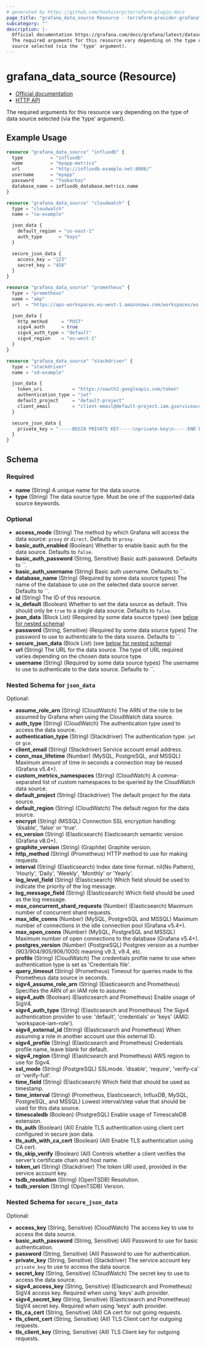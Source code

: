 ```yaml
---
# generated by https://github.com/hashicorp/terraform-plugin-docs
page_title: "grafana_data_source Resource - terraform-provider-grafana"
subcategory: ""
description: |-
  Official documentation https://grafana.com/docs/grafana/latest/datasources/HTTP API https://grafana.com/docs/grafana/latest/http_api/data_source/
  The required arguments for this resource vary depending on the type of data
  source selected (via the 'type' argument).
---
```


# grafana_data_source (Resource)

* [Official documentation](https://grafana.com/docs/grafana/latest/datasources/)
* [HTTP API](https://grafana.com/docs/grafana/latest/http_api/data_source/)

The required arguments for this resource vary depending on the type of data
source selected (via the 'type' argument).

## Example Usage

```terraform
resource "grafana_data_source" "influxdb" {
  type          = "influxdb"
  name          = "myapp-metrics"
  url           = "http://influxdb.example.net:8086/"
  username      = "myapp"
  password      = "foobarbaz"
  database_name = influxdb_database.metrics.name
}

resource "grafana_data_source" "cloudwatch" {
  type = "cloudwatch"
  name = "cw-example"

  json_data {
    default_region = "us-east-1"
    auth_type      = "keys"
  }

  secure_json_data {
    access_key = "123"
    secret_key = "456"
  }
}

resource "grafana_data_source" "prometheus" {
  type = "prometheus"
  name = "amp"
  url  = "https://aps-workspaces.eu-west-1.amazonaws.com/workspaces/ws-1234567890/"

  json_data {
    http_method     = "POST"
    sigv4_auth      = true
    sigv4_auth_type = "default"
    sigv4_region    = "eu-west-1"
  }
}

resource "grafana_data_source" "stackdriver" {
  type = "stackdriver"
  name = "sd-example"

  json_data {
    token_uri           = "https://oauth2.googleapis.com/token"
    authentication_type = "jwt"
    default_project     = "default-project"
    client_email        = "client-email@default-project.iam.gserviceaccount.com"
  }

  secure_json_data {
    private_key = "-----BEGIN PRIVATE KEY-----\nprivate-key\n-----END PRIVATE KEY-----\n"
  }
}
```

<!-- schema generated by tfplugindocs -->
## Schema

### Required

- **name** (String) A unique name for the data source.
- **type** (String) The data source type. Must be one of the supported data source keywords.

### Optional

- **access_mode** (String) The method by which Grafana will access the data source: `proxy` or `direct`. Defaults to `proxy`.
- **basic_auth_enabled** (Boolean) Whether to enable basic auth for the data source. Defaults to `false`.
- **basic_auth_password** (String, Sensitive) Basic auth password. Defaults to ``.
- **basic_auth_username** (String) Basic auth username. Defaults to ``.
- **database_name** (String) (Required by some data source types) The name of the database to use on the selected data source server. Defaults to ``.
- **id** (String) The ID of this resource.
- **is_default** (Boolean) Whether to set the data source as default. This should only be `true` to a single data source. Defaults to `false`.
- **json_data** (Block List) (Required by some data source types) (see [below for nested schema](#nestedblock--json_data))
- **password** (String, Sensitive) (Required by some data source types) The password to use to authenticate to the data source. Defaults to ``.
- **secure_json_data** (Block List) (see [below for nested schema](#nestedblock--secure_json_data))
- **url** (String) The URL for the data source. The type of URL required varies depending on the chosen data source type.
- **username** (String) (Required by some data source types) The username to use to authenticate to the data source. Defaults to ``.

<a id="nestedblock--json_data"></a>
### Nested Schema for `json_data`

Optional:

- **assume_role_arn** (String) (CloudWatch) The ARN of the role to be assumed by Grafana when using the CloudWatch data source.
- **auth_type** (String) (CloudWatch) The authentication type used to access the data source.
- **authentication_type** (String) (Stackdriver) The authentication type: `jwt` or `gce`.
- **client_email** (String) (Stackdriver) Service account email address.
- **conn_max_lifetime** (Number) (MySQL, PostgreSQL, and MSSQL) Maximum amount of time in seconds a connection may be reused (Grafana v5.4+).
- **custom_metrics_namespaces** (String) (CloudWatch) A comma-separated list of custom namespaces to be queried by the CloudWatch data source.
- **default_project** (String) (Stackdriver) The default project for the data source.
- **default_region** (String) (CloudWatch) The default region for the data source.
- **encrypt** (String) (MSSQL) Connection SSL encryption handling: 'disable', 'false' or 'true'.
- **es_version** (String) (Elasticsearch) Elasticsearch semantic version (Grafana v8.0+).
- **graphite_version** (String) (Graphite) Graphite version.
- **http_method** (String) (Prometheus) HTTP method to use for making requests.
- **interval** (String) (Elasticsearch) Index date time format. nil(No Pattern), 'Hourly', 'Daily', 'Weekly', 'Monthly' or 'Yearly'.
- **log_level_field** (String) (Elasticsearch) Which field should be used to indicate the priority of the log message.
- **log_message_field** (String) (Elasticsearch) Which field should be used as the log message.
- **max_concurrent_shard_requests** (Number) (Elasticsearch) Maximum number of concurrent shard requests.
- **max_idle_conns** (Number) (MySQL, PostgreSQL and MSSQL) Maximum number of connections in the idle connection pool (Grafana v5.4+).
- **max_open_conns** (Number) (MySQL, PostgreSQL and MSSQL) Maximum number of open connections to the database (Grafana v5.4+).
- **postgres_version** (Number) (PostgreSQL) Postgres version as a number (903/904/905/906/1000) meaning v9.3, v9.4, etc.
- **profile** (String) (CloudWatch) The credentials profile name to use when authentication type is set as 'Credentials file'.
- **query_timeout** (String) (Prometheus) Timeout for queries made to the Prometheus data source in seconds.
- **sigv4_assume_role_arn** (String) (Elasticsearch and Prometheus) Specifies the ARN of an IAM role to assume.
- **sigv4_auth** (Boolean) (Elasticsearch and Prometheus) Enable usage of SigV4.
- **sigv4_auth_type** (String) (Elasticsearch and Prometheus) The Sigv4 authentication provider to use: 'default', 'credentials' or 'keys' (AMG: 'workspace-iam-role').
- **sigv4_external_id** (String) (Elasticsearch and Prometheus) When assuming a role in another account use this external ID.
- **sigv4_profile** (String) (Elasticsearch and Prometheus) Credentials profile name, leave blank for default.
- **sigv4_region** (String) (Elasticsearch and Prometheus) AWS region to use for Sigv4.
- **ssl_mode** (String) (PostgreSQL) SSLmode. 'disable', 'require', 'verify-ca' or 'verify-full'.
- **time_field** (String) (Elasticsearch) Which field that should be used as timestamp.
- **time_interval** (String) (Prometheus, Elasticsearch, InfluxDB, MySQL, PostgreSQL, and MSSQL) Lowest interval/step value that should be used for this data source.
- **timescaledb** (Boolean) (PostgreSQL) Enable usage of TimescaleDB extension.
- **tls_auth** (Boolean) (All) Enable TLS authentication using client cert configured in secure json data.
- **tls_auth_with_ca_cert** (Boolean) (All) Enable TLS authentication using CA cert.
- **tls_skip_verify** (Boolean) (All) Controls whether a client verifies the server’s certificate chain and host name.
- **token_uri** (String) (Stackdriver) The token URI used, provided in the service account key.
- **tsdb_resolution** (String) (OpenTSDB) Resolution.
- **tsdb_version** (String) (OpenTSDB) Version.


<a id="nestedblock--secure_json_data"></a>
### Nested Schema for `secure_json_data`

Optional:

- **access_key** (String, Sensitive) (CloudWatch) The access key to use to access the data source.
- **basic_auth_password** (String, Sensitive) (All) Password to use for basic authentication.
- **password** (String, Sensitive) (All) Password to use for authentication.
- **private_key** (String, Sensitive) (Stackdriver) The service account key `private_key` to use to access the data source.
- **secret_key** (String, Sensitive) (CloudWatch) The secret key to use to access the data source.
- **sigv4_access_key** (String, Sensitive) (Elasticsearch and Prometheus) SigV4 access key. Required when using 'keys' auth provider.
- **sigv4_secret_key** (String, Sensitive) (Elasticsearch and Prometheus) SigV4 secret key. Required when using 'keys' auth provider.
- **tls_ca_cert** (String, Sensitive) (All) CA cert for out going requests.
- **tls_client_cert** (String, Sensitive) (All) TLS Client cert for outgoing requests.
- **tls_client_key** (String, Sensitive) (All) TLS Client key for outgoing requests.


